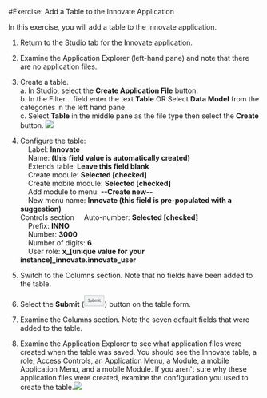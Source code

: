 #Exercise:  Add a Table to the Innovate Application

In this exercise, you will add a table to the Innovate application. 

1.	Return to the Studio tab for the Innovate application.
2.	Examine the Application Explorer (left-hand pane) and note that there are no application files.
3.	Create a table.  
	a.  In Studio, select the **Create Application File** button.  
	b.  In the Filter... field enter the text **Table** OR Select **Data Model** from the categories in the left hand pane.  
	c.  Select **Table** in the middle pane as the file type then select the **Create** button.  ![](../images/CreateTableFile.png) 
				
4.	Configure the table:  
		&nbsp;&nbsp;&nbsp;&nbsp;Label:  **Innovate**  
		&nbsp;&nbsp;&nbsp;&nbsp;Name:  **(this field value is automatically created)**  
		&nbsp;&nbsp;&nbsp;&nbsp;Extends table:  **Leave this field blank**  
		&nbsp;&nbsp;&nbsp;&nbsp;Create module:  **Selected [checked]**  
		&nbsp;&nbsp;&nbsp;&nbsp;Create mobile module:  **Selected [checked]**  
		&nbsp;&nbsp;&nbsp;&nbsp;Add module to menu:  **--Create new--**  
		&nbsp;&nbsp;&nbsp;&nbsp;New menu name:  **Innovate (this field is pre-populated with a suggestion)**  
	Controls section
		&nbsp;&nbsp;&nbsp;&nbsp;Auto-number:  **Selected [checked]**  
		&nbsp;&nbsp;&nbsp;&nbsp;Prefix:  **INNO**  
		&nbsp;&nbsp;&nbsp;&nbsp;Number:  **3000**  
		&nbsp;&nbsp;&nbsp;&nbsp;Number of digits:  **6**  
		&nbsp;&nbsp;&nbsp;&nbsp;User role:  **x\_[unique value for your instance]\_innovate.innovate_user**  
		
5.	Switch to the Columns section.  Note that no fields have been added to the table.
6.	Select the **Submit** (<img src="Images/SubmitButton.png">) button on the table form.
7.	Examine the Columns section.  Note the seven default fields that were added to the table.
8.	Examine the Application Explorer to see what application files were created when the table was saved.  You should see the Innovate table, a role, Access Controls, an Application Menu, a Module, a mobile Application Menu, and a mobile Module.  If you aren't sure why these application files were created, examine the configuration you used to create the table.![](../images/InnovateAppExplorer.png)


		
		
